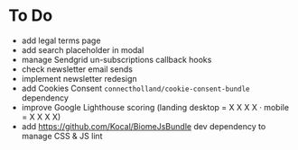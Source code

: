 To Do
=====

 * add legal terms page
 * add search placeholder in modal
 * manage Sendgrid un-subscriptions callback hooks
 * check newsletter email sends
 * implement newsletter redesign
 * add Cookies Consent `connectholland/cookie-consent-bundle` dependency
 * improve Google Lighthouse scoring (landing desktop = X X X X · mobile = X X X X)
 * add https://github.com/Kocal/BiomeJsBundle dev dependency to manage CSS & JS lint

